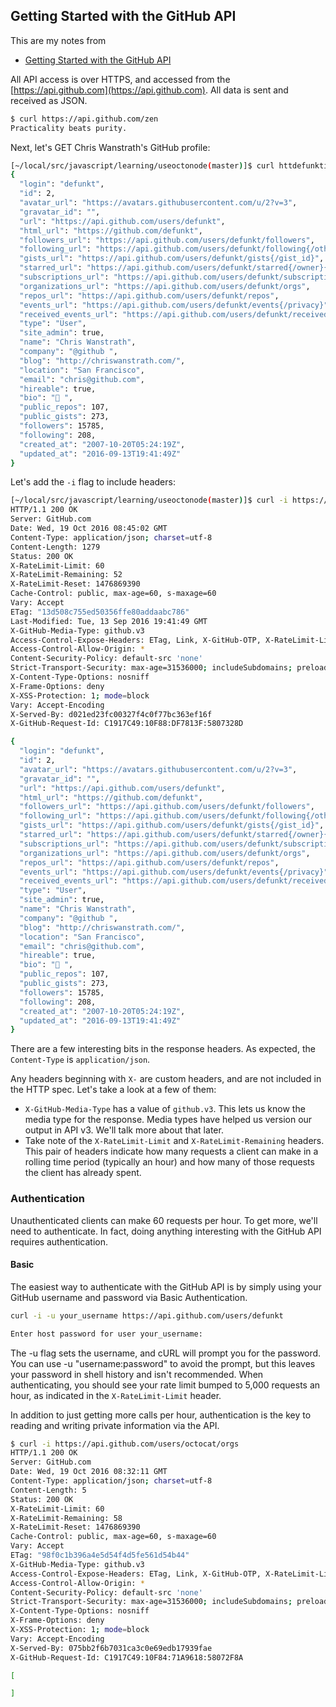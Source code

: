 ## Getting Started with the GitHub API

This are my notes from
* [Getting Started with the GitHub API](https://developer.github.com/guides/getting-started/)


All API access is over HTTPS, and accessed from the [https://api.github.com](https://api.github.com). All data is sent and received as JSON.

```bash
$ curl https://api.github.com/zen
Practicality beats purity.
```
Next, let's GET Chris Wanstrath's GitHub profile:

```bash
[~/local/src/javascript/learning/useoctonode(master)]$ curl httdefunkti.github.com/users/
{
  "login": "defunkt",
  "id": 2,
  "avatar_url": "https://avatars.githubusercontent.com/u/2?v=3",
  "gravatar_id": "",
  "url": "https://api.github.com/users/defunkt",
  "html_url": "https://github.com/defunkt",
  "followers_url": "https://api.github.com/users/defunkt/followers",
  "following_url": "https://api.github.com/users/defunkt/following{/other_user}",
  "gists_url": "https://api.github.com/users/defunkt/gists{/gist_id}",
  "starred_url": "https://api.github.com/users/defunkt/starred{/owner}{/repo}",
  "subscriptions_url": "https://api.github.com/users/defunkt/subscriptions",
  "organizations_url": "https://api.github.com/users/defunkt/orgs",
  "repos_url": "https://api.github.com/users/defunkt/repos",
  "events_url": "https://api.github.com/users/defunkt/events{/privacy}",
  "received_events_url": "https://api.github.com/users/defunkt/received_events",
  "type": "User",
  "site_admin": true,
  "name": "Chris Wanstrath",
  "company": "@github ",
  "blog": "http://chriswanstrath.com/",
  "location": "San Francisco",
  "email": "chris@github.com",
  "hireable": true,
  "bio": "🍔 ",
  "public_repos": 107,
  "public_gists": 273,
  "followers": 15785,
  "following": 208,
  "created_at": "2007-10-20T05:24:19Z",
  "updated_at": "2016-09-13T19:41:49Z"
}
```
Let's add the `-i` flag to include headers:
```bash
[~/local/src/javascript/learning/useoctonode(master)]$ curl -i https://api.github.com/users/defunkt
HTTP/1.1 200 OK
Server: GitHub.com
Date: Wed, 19 Oct 2016 08:45:02 GMT
Content-Type: application/json; charset=utf-8
Content-Length: 1279
Status: 200 OK
X-RateLimit-Limit: 60
X-RateLimit-Remaining: 52
X-RateLimit-Reset: 1476869390
Cache-Control: public, max-age=60, s-maxage=60
Vary: Accept
ETag: "13d508c755ed50356ffe80addaabc786"
Last-Modified: Tue, 13 Sep 2016 19:41:49 GMT
X-GitHub-Media-Type: github.v3
Access-Control-Expose-Headers: ETag, Link, X-GitHub-OTP, X-RateLimit-Limit, X-RateLimit-Remaining, X-RateLimit-Reset, X-OAuth-Scopes, X-Accepted-OAuth-Scopes, X-Poll-Interval
Access-Control-Allow-Origin: *
Content-Security-Policy: default-src 'none'
Strict-Transport-Security: max-age=31536000; includeSubdomains; preload
X-Content-Type-Options: nosniff
X-Frame-Options: deny
X-XSS-Protection: 1; mode=block
Vary: Accept-Encoding
X-Served-By: d021ed23fc00327f4c0f77bc363ef16f
X-GitHub-Request-Id: C1917C49:10F88:DF7813F:5807328D

{
  "login": "defunkt",
  "id": 2,
  "avatar_url": "https://avatars.githubusercontent.com/u/2?v=3",
  "gravatar_id": "",
  "url": "https://api.github.com/users/defunkt",
  "html_url": "https://github.com/defunkt",
  "followers_url": "https://api.github.com/users/defunkt/followers",
  "following_url": "https://api.github.com/users/defunkt/following{/other_user}",
  "gists_url": "https://api.github.com/users/defunkt/gists{/gist_id}",
  "starred_url": "https://api.github.com/users/defunkt/starred{/owner}{/repo}",
  "subscriptions_url": "https://api.github.com/users/defunkt/subscriptions",
  "organizations_url": "https://api.github.com/users/defunkt/orgs",
  "repos_url": "https://api.github.com/users/defunkt/repos",
  "events_url": "https://api.github.com/users/defunkt/events{/privacy}",
  "received_events_url": "https://api.github.com/users/defunkt/received_events",
  "type": "User",
  "site_admin": true,
  "name": "Chris Wanstrath",
  "company": "@github ",
  "blog": "http://chriswanstrath.com/",
  "location": "San Francisco",
  "email": "chris@github.com",
  "hireable": true,
  "bio": "🍔 ",
  "public_repos": 107,
  "public_gists": 273,
  "followers": 15785,
  "following": 208,
  "created_at": "2007-10-20T05:24:19Z",
  "updated_at": "2016-09-13T19:41:49Z"
}
```
There are a few interesting bits in the response headers. As expected, the `Content-Type` is `application/json`.

Any headers beginning with `X-` are custom headers, and are not included in the HTTP spec. Let's take a look at a few of them:

* `X-GitHub-Media-Type` has a value of `github.v3`. This lets us know the media type for the response. Media types have helped us version our output in API v3. We'll talk more about that later.
* Take note of the `X-RateLimit-Limit` and `X-RateLimit-Remaining` headers. This pair of headers indicate how many requests a client can make in a rolling time period (typically an hour) and how many of those requests the client has already spent.

### Authentication
Unauthenticated clients can make 60 requests per hour. To get more, we'll need to authenticate. In fact, doing anything interesting with the GitHub API requires authentication.

#### Basic
The easiest way to authenticate with the GitHub API is by simply using your GitHub username and password via Basic Authentication.

```bash
curl -i -u your_username https://api.github.com/users/defunkt

Enter host password for user your_username:
```

The -u flag sets the username, and cURL will prompt you for the password. You can use -u "username:password" to avoid the prompt, but this leaves your password in shell history and isn't recommended. When authenticating, you should see your rate limit bumped to 5,000 requests an hour, as indicated in the `X-RateLimit-Limit` header.

In addition to just getting more calls per hour, authentication is the key to reading and writing private information via the API.

```bash
$ curl -i https://api.github.com/users/octocat/orgs
HTTP/1.1 200 OK
Server: GitHub.com
Date: Wed, 19 Oct 2016 08:32:11 GMT
Content-Type: application/json; charset=utf-8
Content-Length: 5
Status: 200 OK
X-RateLimit-Limit: 60
X-RateLimit-Remaining: 58
X-RateLimit-Reset: 1476869390
Cache-Control: public, max-age=60, s-maxage=60
Vary: Accept
ETag: "98f0c1b396a4e5d54f4d5fe561d54b44"
X-GitHub-Media-Type: github.v3
Access-Control-Expose-Headers: ETag, Link, X-GitHub-OTP, X-RateLimit-Limit, X-RateLimit-Remaining, X-RateLimit-Reset, X-OAuth-Scopes, X-Accepted-OAuth-Scopes, X-Poll-Interval
Access-Control-Allow-Origin: *
Content-Security-Policy: default-src 'none'
Strict-Transport-Security: max-age=31536000; includeSubdomains; preload
X-Content-Type-Options: nosniff
X-Frame-Options: deny
X-XSS-Protection: 1; mode=block
Vary: Accept-Encoding
X-Served-By: 075bb2f6b7031ca3c0e69edb17939fae
X-GitHub-Request-Id: C1917C49:10F84:71A9618:58072F8A

[

]
```
